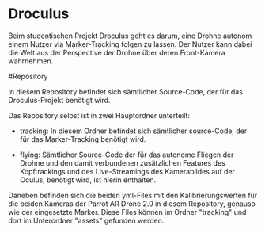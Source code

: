 # Droculus

Beim studentischen Projekt Droculus geht es darum, eine Drohne autonom einem Nutzer via Marker-Tracking folgen zu lassen. Der Nutzer kann dabei die Welt aus der Perspective der Drohne über deren Front-Kamera wahrnehmen.

#Repository

In diesem Repository befindet sich sämtlicher Source-Code, der für das Droculus-Projekt benötigt wird. 


Das Repository selbst ist in zwei Hauptordner unterteilt:

- tracking: In diesem Ordner befindet sich sämtlicher source-Code, der für das Marker-Tracking benötigt wird.

- flying: Sämtlicher Source-Code der für das autonome Fliegen der Drohne und den damit verbundenen zusätzlichen Features des Kopftrackings und des Live-Streamings des Kamerabildes auf der Oculus, benötigt wird, ist hierin enthalten.


Daneben befinden sich die beiden yml-Files mit den Kalibrierungswerten für die beiden Kameras der Parrot AR Drone 2.0 in diesem Repository, genauso wie der eingesetzte Marker. Diese Files können im Ordner "tracking" und dort im Unterordner "assets" gefunden werden.